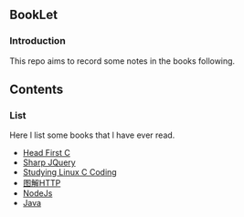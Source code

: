 ## BookLet

### Introduction

This repo aims to record some notes in the books following.

## Contents

### List

Here l list some books that l have ever read.

* [Head First C](https://github.com/shinytang6/BookDemo/tree/master/Head%20First%20C)
* [Sharp JQuery](https://github.com/shinytang6/BookDemo/tree/master/Sharp%20JQuery)
* [Studying Linux C Coding](https://github.com/shinytang6/BookDemo/tree/master/Studying%20Linux%20C%20Coding)
* [图解HTTP]()
* [NodeJs]()
* [Java]()